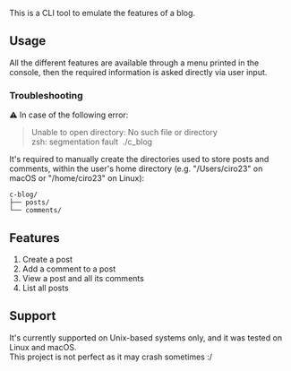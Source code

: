 This is a CLI tool to emulate the features of a blog.

## Usage

All the different features are available through a menu printed in the console, then the required information is asked directly via user input.  

### Troubleshooting

⚠️ In case of the following error:
>Unable to open directory: No such file or directory  
zsh: segmentation fault  ./c_blog

It's required to manually create the directories used to store posts and comments, within the user's home directory (e.g. "/Users/ciro23" on macOS or "/home/ciro23" on Linux):
```
c-blog/
├── posts/
└── comments/
```

## Features

1. Create a post
2. Add a comment to a post
3. View a post and all its comments
4. List all posts

## Support

It's currently supported on Unix-based systems only, and it was tested on Linux and macOS.  
This project is not perfect as it may crash sometimes :/
